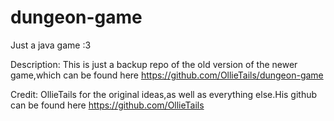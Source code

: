 # dungeon-game
Just a java game :3

Description: This is just a backup repo of the old version of the newer game,which can be found here https://github.com/OllieTails/dungeon-game


Credit: OllieTails for the original ideas,as well as everything else.His github can be found here https://github.com/OllieTails
